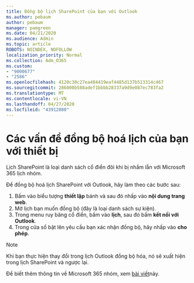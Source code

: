 ```yaml
---
title: Đồng bộ lịch SharePoint của bạn với Outlook
ms.author: pebaum
author: pebaum
manager: pamgreen
ms.date: 04/21/2020
ms.audience: Admin
ms.topic: article
ROBOTS: NOINDEX, NOFOLLOW
localization_priority: Normal
ms.collection: Adm_O365
ms.custom:
- "9000677"
- "2586"
ms.openlocfilehash: 4120c30c27ea404419eaf4485d137b513314c467
ms.sourcegitcommit: 286000b588adef1bbbb28337a9d9e087ec783fa2
ms.translationtype: MT
ms.contentlocale: vi-VN
ms.lasthandoff: 04/27/2020
ms.locfileid: "43912880"
---
```

# <a name="issues-synchronizing-your-calendar-to-devices"></a>Các vấn đề đồng bộ hoá lịch của bạn với thiết bị

Lịch SharePoint là loại danh sách cổ điển đôi khi bị nhầm lẫn với Microsoft 365 lịch nhóm.

Để đồng bộ hoá lịch SharePoint với Outlook, hãy làm theo các bước sau:

1. Bấm vào biểu tượng **thiết lập** bánh và sau đó nhấp vào **nội dung trang web**.
2. Mở lịch bạn muốn đồng bộ (đây là loại danh sách sự kiện).
3. Trong menu ruy băng cổ điển, bấm vào **lịch**, sau đó bấm **kết nối với Outlook**.
4. Trong cửa sổ bật lên yêu cầu bạn xác nhận đồng bộ, hãy nhấp vào **cho phép**.

>[!Note]
> Khi bạn thực hiện thay đổi trong lịch Outlook đồng bộ hóa, nó sẽ xuất hiện trong lịch SharePoint và ngược lại.

Để biết thêm thông tin về Microsoft 365 nhóm, xem [bài viết](https://support.office.com/article/Learn-about-Office-365-groups-b565caa1-5c40-40ef-9915-60fdb2d97fa2)này.
